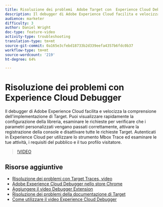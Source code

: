 ```yaml
---
title: Risoluzione dei problemi  Adobe Target con  Experience Cloud Debugger
description: Il debugger di Adobe Experience Cloud facilita e velocizza la comprensione dell'implementazione di Target. Puoi visualizzare rapidamente la configurazione della libreria, esaminare le richieste per verificare che i parametri personalizzati vengano passati correttamente, attivare la registrazione della console e disattivare tutte le richieste Target. Autenticati in Experience Cloud per utilizzare lo strumento Mbox Trace ed esaminare le tue attività, i requisiti del pubblico e il tuo profilo visitatore.
audience: marketer
difficulty: 3
author: Daniel Wright
doc-type: feature-video
activity-type: troubleshooting
translation-type: tm+mt
source-git-commit: 0a165e3cfebd18733b2d339eefa4357b6fdc0b37
workflow-type: tm+mt
source-wordcount: '219'
ht-degree: 64%

---
```



# Risoluzione dei problemi con  Experience Cloud Debugger

Il debugger di Adobe Experience Cloud facilita e velocizza la comprensione dell&#39;implementazione di Target. Puoi visualizzare rapidamente la configurazione della libreria, esaminare le richieste per verificare che i parametri personalizzati vengano passati correttamente, attivare la registrazione della console e disattivare tutte le richieste Target. Autenticati in Experience Cloud per utilizzare lo strumento Mbox Trace ed esaminare le tue attività, i requisiti del pubblico e il tuo profilo visitatore.

>[!VIDEO](https://video.tv.adobe.com/v/23115/?quality=12)

## Risorse aggiuntive

* [Risoluzione dei problemi con Target Traces, video](troubleshoot-with-target-traces.md)
* [Adobe Experience Cloud Debugger nello store Chrome](https://chrome.google.com/webstore/detail/adobe-experience-cloud-de/ocdmogmohccmeicdhlhhgepeaijenapj)
* [Aggiungere il video Debugger Extension](https://docs.adobe.com/content/help/en/core-services-learn/tutorials/debugger/add-the-extension.html)
* [Risoluzione dei problemi della documentazione di Target](https://docs.adobe.com/content/help/en/target/using/troubleshoot/troubleshooting-target.html)
* [Come utilizzare il video  Experience Cloud Debugger](https://docs.adobe.com/content/help/en/core-services-learn/tutorials/debugger/use-the-experience-cloud-debugger.html)